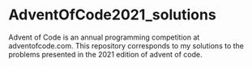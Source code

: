 # AdventOfCode2021_solutions
Advent of Code is an annual programming competition at adventofcode.com. This repository corresponds to my solutions to the problems presented in the 2021 edition of advent of code.
